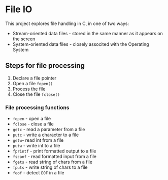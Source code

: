 # File IO
This project explores file handling in C, in one of two ways:
- Stream-oriented data files - stored in the same manner as it appears on the screen
- System-oriented data files - closely associted with the Operating System

## Steps for file processing
1. Declare a file pointer
2. Open a file `fopen()`
3. Process the file
4. Close the file `fclose()`

### File processing functions
- `fopen` - open a file
- `fclose` - close a file
- `getc` - read a parameter from a file
- `putc` - write a character to a file
- `getw`- read int from a file
- `putw` - write int to a file
- `fprintf` - print formatted output to a file
- `fscanf` - read formatted input from a file
- `fgets` - read string of chars from a file
- `fputs` - write string of chars to a file
- `feof` - detect `EOF` in a file
